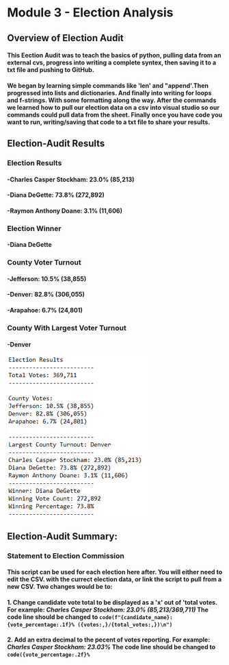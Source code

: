 # Module 3 - Election Analysis

## Overview of Election Audit

#### This Eection Audit was to teach the basics of python, pulling data from an external cvs, progress into writing a complete syntex, then saving it to a txt file and pushing to GitHub.

#### We began by learning simple commands like 'len' and "append'.Then progressed into lists and dictionaries. And finally into writing for loops and f-strings. With some formatting along the way. After the commands we learned how to pull our election data on a csv into visual studio so our commands could pull data from the sheet. Finally once you have code you want to run, writing/saving that code to a txt file to share your results.


## Election-Audit Results

### **Election Results**

#### -Charles Casper Stockham: 23.0% (85,213)
#### -Diana DeGette: 73.8% (272,892)
#### -Raymon Anthony Doane: 3.1% (11,606)

### **Election Winner**

#### -Diana DeGette

### **County Voter Turnout**

#### -Jefferson: 10.5% (38,855)
#### -Denver: 82.8% (306,055)
#### -Arapahoe: 6.7% (24,801)

### **County With Largest Voter Turnout**

#### -Denver


![stacked_launch_outcomes](https://github.com/charlieburd/election_analysis/blob/main/ect/image%20(12).png)


## Election-Audit Summary:

### **Statement to Election Commission**

#### This script can be used for each election here after. You will either need to edit the CSV. with the currect election data, or link the script to pull from a new CSV. Two changes would be to:

#### 1. Change candidate vote total to be displayed as a 'x' out of 'total votes. For example: _Charles Casper Stockham: 23.0% (85,213/369,711)_ The code line should be changed to `code(f"{candidate_name}: {vote_percentage:.1f}% ({votes:,}/{total_votes:,})\n")`

#### 2. Add an extra decimal to the pecent of votes reporting. For example: _Charles Casper Stockham: 23.03%_ The code line should be changed to `code({vote_percentage:.2f}%`
